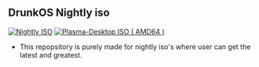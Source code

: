 ## DrunkOS Nightly iso

[![Nightly ISO](https://github.com/Drunk-Linux/drunk_iso/actions/workflows/nightly.yml/badge.svg)](https://github.com/Drunk-Linux/drunk_iso/actions/workflows/nightly.yml)
[![Plasma-Desktop ISO ( AMD64 )](https://github.com/Drunk-Linux/drunk_iso/actions/workflows/plasma-desktop.yml/badge.svg)](https://github.com/Drunk-Linux/drunk_iso/actions/workflows/plasma-desktop.yml)

* This repopsitory is purely made for nightly iso's where user can get the latest and greatest.
